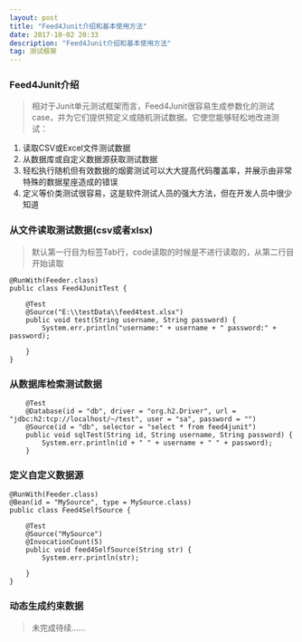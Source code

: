 ```yaml
---
layout: post
title: "Feed4Junit介绍和基本使用方法"
date: 2017-10-02 20:33
description: "Feed4Junit介绍和基本使用方法"
tag: 测试框架
---  
```

### Feed4Junit介绍
> 相对于Junit单元测试框架而言，Feed4Junit很容易生成参数化的测试case，并为它们提供预定义或随机测试数据。它使您能够轻松地改进测试：
1. 读取CSV或Excel文件测试数据
2. 从数据库或自定义数据源获取测试数据
3. 轻松执行随机但有效数据的烟雾测试可以大大提高代码覆盖率，并展示由非常特殊的数据星座造成的错误
4. 定义等价类测试很容易，这是软件测试人员的强大方法，但在开发人员中很少知道

### 从文件读取测试数据(csv或者xlsx)
> 默认第一行目为标签Tab行，code读取的时候是不进行读取的，从第二行目开始读取


```
@RunWith(Feeder.class)
public class Feed4JunitTest {

	@Test
	@Source("E:\\testData\\feed4test.xlsx")
	public void test(String username, String password) {
		System.err.println("username:" + username + " password:" + password);

	}
}
```
### 从数据库检索测试数据

```
	@Test
	@Database(id = "db", driver = "org.h2.Driver", url = "jdbc:h2:tcp://localhost/~/test", user = "sa", password = "")
	@Source(id = "db", selector = "select * from feed4junit")
	public void sqlTest(String id, String username, String password) {
		System.err.println(id + " " + username + " " + password);
	}
```


### 定义自定义数据源

```
@RunWith(Feeder.class)
@Bean(id = "MySource", type = MySource.class)
public class Feed4SelfSource {

	@Test
	@Source("MySource")
	@InvocationCount(5)
	public void feed4SelfSource(String str) {
		System.err.println(str);

	}
}
```
### 动态生成约束数据

> 未完成待续……



